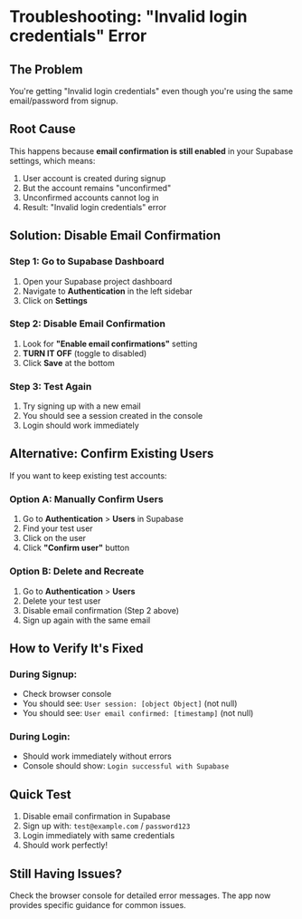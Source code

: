 # Troubleshooting: "Invalid login credentials" Error

## The Problem
You're getting "Invalid login credentials" even though you're using the same email/password from signup.

## Root Cause
This happens because **email confirmation is still enabled** in your Supabase settings, which means:
1. User account is created during signup
2. But the account remains "unconfirmed" 
3. Unconfirmed accounts cannot log in
4. Result: "Invalid login credentials" error

## Solution: Disable Email Confirmation

### Step 1: Go to Supabase Dashboard
1. Open your Supabase project dashboard
2. Navigate to **Authentication** in the left sidebar
3. Click on **Settings**

### Step 2: Disable Email Confirmation
1. Look for **"Enable email confirmations"** setting
2. **TURN IT OFF** (toggle to disabled)
3. Click **Save** at the bottom

### Step 3: Test Again
1. Try signing up with a new email
2. You should see a session created in the console
3. Login should work immediately

## Alternative: Confirm Existing Users

If you want to keep existing test accounts:

### Option A: Manually Confirm Users
1. Go to **Authentication** > **Users** in Supabase
2. Find your test user
3. Click on the user
4. Click **"Confirm user"** button

### Option B: Delete and Recreate
1. Go to **Authentication** > **Users**
2. Delete your test user
3. Disable email confirmation (Step 2 above)
4. Sign up again with the same email

## How to Verify It's Fixed

### During Signup:
- Check browser console
- You should see: `User session: [object Object]` (not null)
- You should see: `User email confirmed: [timestamp]` (not null)

### During Login:
- Should work immediately without errors
- Console should show: `Login successful with Supabase`

## Quick Test
1. Disable email confirmation in Supabase
2. Sign up with: `test@example.com` / `password123`
3. Login immediately with same credentials
4. Should work perfectly!

## Still Having Issues?

Check the browser console for detailed error messages. The app now provides specific guidance for common issues.
